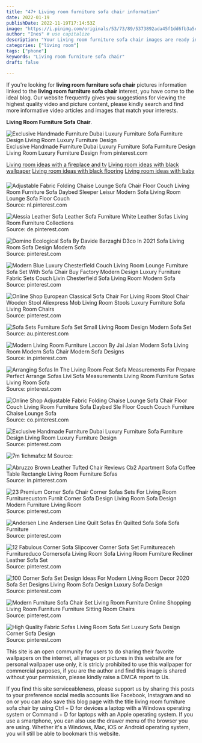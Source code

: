 ```yaml
---
title: "47+ Living room furniture sofa chair information"
date: 2022-01-19
publishDate: 2022-11-19T17:14:53Z
image: "https://i.pinimg.com/originals/53/73/89/5373892ada45f1dd6fb3a5e06bcf00be.jpg"
author: "Ines" # use capitalize
description: "Your Living room furniture sofa chair images are ready in this website. Living room furniture sofa chair are a topic that is being searched for and liked by netizens today. You can Download the Living room furniture sofa chair files here. Get all royalty-free images."
categories: ["living room"]
tags: ["phone"]
keywords: "Living room furniture sofa chair"
draft: false

---
```


If you're looking for **living room furniture sofa chair** pictures information linked to the **living room furniture sofa chair** interest, you have come to the ideal  blog.  Our website frequently  gives you  suggestions  for viewing  the highest  quality video and picture  content, please kindly search and find more informative video articles and images  that match your interests.

**Living Room Furniture Sofa Chair**. 

![Exclusive Handmade Furniture Dubai Luxury Furniture Sofa Furniture Design Living Room Luxury Furniture Design](https://i.pinimg.com/736x/33/20/b9/3320b9cd34092b367c5f1dc0d3ce647c.jpg "Exclusive Handmade Furniture Dubai Luxury Furniture Sofa Furniture Design Living Room Luxury Furniture Design")
Exclusive Handmade Furniture Dubai Luxury Furniture Sofa Furniture Design Living Room Luxury Furniture Design From pinterest.com

[Living room ideas with a fireplace and tv](/living-room-ideas-with-a-fireplace-and-tv/)
[Living room ideas with black wallpaper](/living-room-ideas-with-black-wallpaper/)
[Living room ideas with black flooring](/living-room-ideas-with-black-flooring/)
[Living room ideas with baby](/living-room-ideas-with-baby/)



### 

 


![Adjustable Fabric Folding Chaise Lounge Sofa Chair Floor Couch Living Room Furniture Sofa Daybed Sleeper Leisur Modern Sofa Living Room Lounge Sofa Floor Couch](https://i.pinimg.com/originals/5e/b7/2e/5eb72ee981371f2dfb8b61512ac18f34.jpg "Adjustable Fabric Folding Chaise Lounge Sofa Chair Floor Couch Living Room Furniture Sofa Daybed Sleeper Leisur Modern Sofa Living Room Lounge Sofa Floor Couch")
Source: nl.pinterest.com

 

![Alessia Leather Sofa Leather Sofa Furniture White Leather Sofas Living Room Furniture Collections](https://i.pinimg.com/originals/58/42/89/584289acdf358a3751a0b1336ba6237d.jpg "Alessia Leather Sofa Leather Sofa Furniture White Leather Sofas Living Room Furniture Collections")
Source: de.pinterest.com

 

![Domino Ecological Sofa By Davide Barzaghi D3co In 2021 Sofa Living Room Sofa Design Modern Sofa](https://i.pinimg.com/736x/26/39/82/26398224ae53f10e3fa553100d574301.jpg "Domino Ecological Sofa By Davide Barzaghi D3co In 2021 Sofa Living Room Sofa Design Modern Sofa")
Source: pinterest.com

 

![Modern Blue Luxury Chesterfield Couch Living Room Lounge Furniture Sofa Set With Sofa Chair Buy Factory Modern Design Luxury Furniture Fabric Sets Couch Livin Chesterfield Sofa Living Room Modern Sofa](https://i.pinimg.com/474x/d9/c4/d6/d9c4d6702d5504a2ce5b2e51b1918069.jpg "Modern Blue Luxury Chesterfield Couch Living Room Lounge Furniture Sofa Set With Sofa Chair Buy Factory Modern Design Luxury Furniture Fabric Sets Couch Livin Chesterfield Sofa Living Room Modern Sofa")
Source: pinterest.com

 

![Online Shop European Classical Sofa Chair For Living Room Stool Chair Wooden Stool Aliexpress Mob Living Room Stools Luxury Furniture Sofa Living Room Chairs](https://i.pinimg.com/736x/3c/3b/0f/3c3b0f5507c8b43328f98da79b656c01.jpg "Online Shop European Classical Sofa Chair For Living Room Stool Chair Wooden Stool Aliexpress Mob Living Room Stools Luxury Furniture Sofa Living Room Chairs")
Source: pinterest.com

 

![Sofa Sets Furniture Sofa Set Small Living Room Design Modern Sofa Set](https://i.pinimg.com/600x315/11/d5/ea/11d5ea7cf587a4684fe8e7fda57e0d40.jpg "Sofa Sets Furniture Sofa Set Small Living Room Design Modern Sofa Set")
Source: au.pinterest.com

 

![Modern Living Room Furniture Lacoon By Jai Jalan Modern Sofa Living Room Modern Sofa Chair Modern Sofa Designs](https://i.pinimg.com/600x315/e9/ac/f0/e9acf01250b69fead0bb3d8afb6c8325.jpg "Modern Living Room Furniture Lacoon By Jai Jalan Modern Sofa Living Room Modern Sofa Chair Modern Sofa Designs")
Source: in.pinterest.com

 

![Arranging Sofas In The Living Room Feat Sofa Measurements For Prepare Perfect Arrange Sofas Livi Sofa Measurements Living Room Furniture Sofas Living Room Sofa](https://i.pinimg.com/736x/ee/c7/f4/eec7f4a7d9924dfd13f72bfdaf94216d.jpg "Arranging Sofas In The Living Room Feat Sofa Measurements For Prepare Perfect Arrange Sofas Livi Sofa Measurements Living Room Furniture Sofas Living Room Sofa")
Source: pinterest.com

 

![Online Shop Adjustable Fabric Folding Chaise Lounge Sofa Chair Floor Couch Living Room Furniture Sofa Daybed Sle Floor Couch Couch Furniture Chaise Lounge Sofa](https://i.pinimg.com/736x/32/e8/39/32e839de291d06c4b4c04b61a16d9846.jpg "Online Shop Adjustable Fabric Folding Chaise Lounge Sofa Chair Floor Couch Living Room Furniture Sofa Daybed Sle Floor Couch Couch Furniture Chaise Lounge Sofa")
Source: co.pinterest.com

 

![Exclusive Handmade Furniture Dubai Luxury Furniture Sofa Furniture Design Living Room Luxury Furniture Design](https://i.pinimg.com/736x/33/20/b9/3320b9cd34092b367c5f1dc0d3ce647c.jpg "Exclusive Handmade Furniture Dubai Luxury Furniture Sofa Furniture Design Living Room Luxury Furniture Design")
Source: pinterest.com

 

![7m 1ichmafxz M](https://i.pinimg.com/originals/c3/17/5d/c3175d4c96a1b51ac64193ffa8d3e42e.png "7m 1ichmafxz M")
Source: 

 

![Abruzzo Brown Leather Tufted Chair Reviews Cb2 Apartment Sofa Coffee Table Rectangle Living Room Furniture Sofas](https://i.pinimg.com/474x/1f/e9/d2/1fe9d270c7d122095c0209f55a8fac54.jpg "Abruzzo Brown Leather Tufted Chair Reviews Cb2 Apartment Sofa Coffee Table Rectangle Living Room Furniture Sofas")
Source: in.pinterest.com

 

![23 Premium Corner Sofa Chair Corner Sofas Sets For Living Room Furniturecustom Furnit Corner Sofa Design Living Room Sofa Design Modern Furniture Living Room](https://i.pinimg.com/564x/4e/4b/c2/4e4bc263e42f763266d9dbcd2068a36d.jpg "23 Premium Corner Sofa Chair Corner Sofas Sets For Living Room Furniturecustom Furnit Corner Sofa Design Living Room Sofa Design Modern Furniture Living Room")
Source: pinterest.com

 

![Andersen Line Andersen Line Quilt Sofas En Quilted Sofa Sofa Sofa Furniture](https://i.pinimg.com/originals/37/a3/fc/37a3fc1f4de623c311fd39765167d940.jpg "Andersen Line Andersen Line Quilt Sofas En Quilted Sofa Sofa Sofa Furniture")
Source: pinterest.com

 

![12 Fabulous Corner Sofa Slipcover Corner Sofa Set Furnitureaceh Furnitureduco Cornersofa Living Room Sofa Living Room Furniture Recliner Leather Sofa Set](https://i.pinimg.com/474x/7f/a4/68/7fa4684ed966cd984abf77188284bba7.jpg "12 Fabulous Corner Sofa Slipcover Corner Sofa Set Furnitureaceh Furnitureduco Cornersofa Living Room Sofa Living Room Furniture Recliner Leather Sofa Set")
Source: pinterest.com

 

![100 Corner Sofa Set Design Ideas For Modern Living Room Decor 2020 Sofa Set Designs Living Room Sofa Design Luxury Sofa Design](https://i.ytimg.com/vi/uv9mrsZG8rY/maxresdefault.jpg "100 Corner Sofa Set Design Ideas For Modern Living Room Decor 2020 Sofa Set Designs Living Room Sofa Design Luxury Sofa Design")
Source: pinterest.com

 

![Modern Furniture Sofa Chair Set Living Room Furniture Online Shopping Living Room Furniture Furniture Sitting Room Chairs](https://i.pinimg.com/736x/5d/14/c2/5d14c22eaf5bcb5edc5ad0576b234bde.jpg "Modern Furniture Sofa Chair Set Living Room Furniture Online Shopping Living Room Furniture Furniture Sitting Room Chairs")
Source: pinterest.com

 

![High Quality Fabric Sofas Living Room Sofa Set Luxury Sofa Design Corner Sofa Design](https://i.pinimg.com/originals/53/73/89/5373892ada45f1dd6fb3a5e06bcf00be.jpg "High Quality Fabric Sofas Living Room Sofa Set Luxury Sofa Design Corner Sofa Design")
Source: pinterest.com

 

This site is an open community for users to do sharing their favorite wallpapers on the internet, all images or pictures in this website are for personal wallpaper use only, it is stricly prohibited to use this wallpaper for commercial purposes, if you are the author and find this image is shared without your permission, please kindly raise a DMCA report to Us.

If you find this site serviceableness, please support us by sharing this posts to your preference social media accounts like Facebook, Instagram and so on or you can also save this blog page with the title living room furniture sofa chair by using Ctrl + D for devices a laptop with a Windows operating system or Command + D for laptops with an Apple operating system. If you use a smartphone, you can also use the drawer menu of the browser you are using. Whether it's a Windows, Mac, iOS or Android operating system, you will still be able to bookmark this website.
